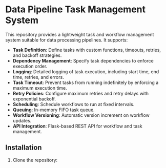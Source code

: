 # Data Pipeline Task Management System

This repository provides a lightweight task and workflow management system suitable for data processing pipelines. It supports:

- **Task Definition**: Define tasks with custom functions, timeouts, retries, and backoff strategies.
- **Dependency Management**: Specify task dependencies to enforce execution order.
- **Logging**: Detailed logging of task execution, including start time, end time, retries, and errors.
- **Task Timeout**: Prevent tasks from running indefinitely by enforcing a maximum execution time.
- **Retry Policies**: Configure maximum retries and retry delays with exponential backoff.
- **Scheduling**: Schedule workflows to run at fixed intervals.
- **Queuing**: In-memory FIFO task queue.
- **Workflow Versioning**: Automatic version increment on workflow updates.
- **API Integration**: Flask-based REST API for workflow and task management.

## Installation

1. Clone the repository:
   